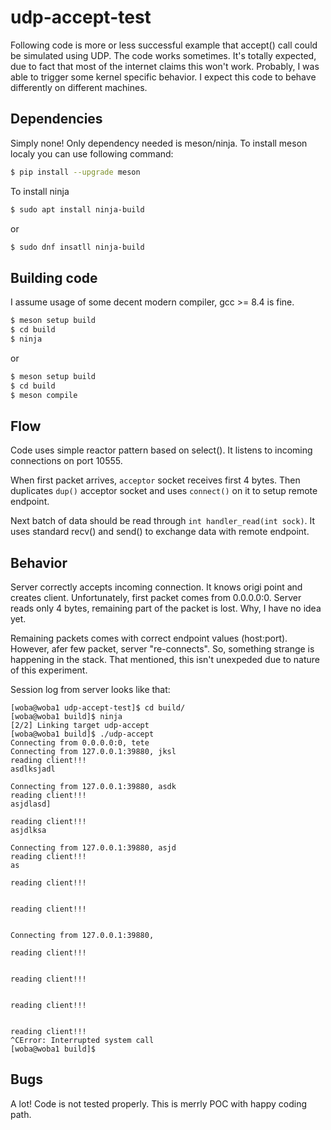 # udp-accept-test
Following code is more or less successful example that
accept() call could be simulated using UDP.
The code works sometimes. It's totally expected, due to fact
that most of the internet claims this won't work.
Probably, I was able to trigger some kernel specific behavior.
I expect this code to behave differently on different machines.

## Dependencies
Simply none! Only dependency needed is meson/ninja.
To install meson localy you can use following command:

```Bash
$ pip install --upgrade meson
```

To install ninja

```Bash
$ sudo apt install ninja-build
```
or

```Bash
$ sudo dnf insatll ninja-build
```

## Building code
I assume usage of some decent modern compiler, gcc >= 8.4 is fine.

```Bash
$ meson setup build
$ cd build
$ ninja
```

or

```Bash
$ meson setup build
$ cd build
$ meson compile
```

## Flow
Code uses simple reactor pattern based on select(). It listens to incoming connections on port 10555.

When first packet arrives, `acceptor` socket receives first 4 bytes.
Then duplicates `dup()` acceptor socket and uses `connect()` on it
to setup remote endpoint.

Next batch of data should be read through `int handler_read(int sock)`.
It uses standard recv() and send() to exchange data with remote endpoint.

## Behavior

Server correctly accepts incoming connection.
It knows origi point and creates client.
Unfortunately, first packet comes from 0.0.0.0:0.
Server reads only 4 bytes, remaining part of the packet is lost.
Why, I have no idea yet.

Remaining packets comes with correct endpoint values (host:port).
However, afer few packet, server "re-connects". So, something strange is
happening in the stack. That mentioned, this isn't unexpeded due to nature
of this experiment.

Session log from server looks like that:

```
[woba@woba1 udp-accept-test]$ cd build/
[woba@woba1 build]$ ninja
[2/2] Linking target udp-accept
[woba@woba1 build]$ ./udp-accept
Connecting from 0.0.0.0:0, tete
Connecting from 127.0.0.1:39880, jksl
reading client!!!
asdlksjadl

Connecting from 127.0.0.1:39880, asdk
reading client!!!
asjdlasd]

reading client!!!
asjdlksa

Connecting from 127.0.0.1:39880, asjd
reading client!!!
as

reading client!!!


reading client!!!


Connecting from 127.0.0.1:39880,

reading client!!!


reading client!!!


reading client!!!


reading client!!!
^CError: Interrupted system call
[woba@woba1 build]$
```

## Bugs
A lot! Code is not tested properly. This is merrly POC with happy coding
path.